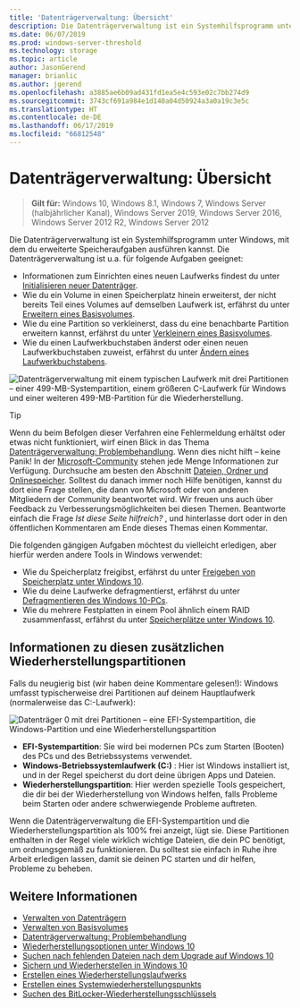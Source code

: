 ```yaml
---
title: 'Datenträgerverwaltung: Übersicht'
description: Die Datenträgerverwaltung ist ein Systemhilfsprogramm unter Windows, mit dem du erweiterte Speicheraufgaben ausführen kannst, wie z.B. die Initialisierung eines neuen Laufwerks, die Erweiterung von Volumes, das Schrumpfen von Partitionen und das Ändern von Laufwerksbuchstaben.
ms.date: 06/07/2019
ms.prod: windows-server-threshold
ms.technology: storage
ms.topic: article
author: JasonGerend
manager: brianlic
ms.author: jgerend
ms.openlocfilehash: a3885ae6b09ad431fd1ea5e4c593e02c7bb274d9
ms.sourcegitcommit: 3743cf691a984e1d140a04d50924a3a0a19c3e5c
ms.translationtype: HT
ms.contentlocale: de-DE
ms.lasthandoff: 06/17/2019
ms.locfileid: "66812548"
---
```

# <a name="overview-of-disk-management"></a>Datenträgerverwaltung: Übersicht

> **Gilt für:** Windows 10, Windows 8.1, Windows 7, Windows Server (halbjährlicher Kanal), Windows Server 2019, Windows Server 2016, Windows Server 2012 R2, Windows Server 2012

Die Datenträgerverwaltung ist ein Systemhilfsprogramm unter Windows, mit dem du erweiterte Speicheraufgaben ausführen kannst. Die Datenträgerverwaltung ist u.a. für folgende Aufgaben geeignet:

- Informationen zum Einrichten eines neuen Laufwerks findest du unter [Initialisieren neuer Datenträger](initialize-new-disks.md).
- Wie du ein Volume in einen Speicherplatz hinein erweiterst, der nicht bereits Teil eines Volumes auf demselben Laufwerk ist, erfährst du unter [Erweitern eines Basisvolumes](extend-a-basic-volume.md).
- Wie du eine Partition so verkleinerst, dass du eine benachbarte Partition erweitern kannst, erfährst du unter [Verkleinern eines Basisvolumes](shrink-a-basic-volume.md).
- Wie du einen Laufwerkbuchstaben änderst oder einen neuen Laufwerkbuchstaben zuweist, erfährst du unter [Ändern eines Laufwerkbuchstabens](change-a-drive-letter.md).

![Datenträgerverwaltung mit einem typischen Laufwerk mit drei Partitionen – einer 499-MB-Systempartition, einem größeren C-Laufwerk für Windows und einer weiteren 499-MB-Partition für die Wiederherstellung.](media/disk-management.png)

> [!TIP]
>  Wenn du beim Befolgen dieser Verfahren eine Fehlermeldung erhältst oder etwas nicht funktioniert, wirf einen Blick in das Thema [Datenträgerverwaltung: Problembehandlung](troubleshooting-disk-management.md). Wenn dies nicht hilft – keine Panik! In der [Microsoft-Community](https://answers.microsoft.com/en-us/windows) stehen jede Menge Informationen zur Verfügung. Durchsuche am besten den Abschnitt [Dateien, Ordner und Onlinespeicher](https://answers.microsoft.com/en-us/windows/forum/windows_10-files?sort=lastreplydate&dir=desc&tab=All&status=all&mod=&modAge=&advFil=&postedAfter=&postedBefore=&threadType=all&isFilterExpanded=true&tm=1514405359639). Solltest du danach immer noch Hilfe benötigen, kannst du dort eine Frage stellen, die dann von Microsoft oder von anderen Mitgliedern der Community beantwortet wird. Wir freuen uns auch über Feedback zu Verbesserungsmöglichkeiten bei diesen Themen. Beantworte einfach die Frage *Ist diese Seite hilfreich?* , und hinterlasse dort oder in den öffentlichen Kommentaren am Ende dieses Themas einen Kommentar.

Die folgenden gängigen Aufgaben möchtest du vielleicht erledigen, aber hierfür werden andere Tools in Windows verwendet:

- Wie du Speicherplatz freigibst, erfährst du unter [Freigeben von Speicherplatz unter Windows 10](https://support.microsoft.com/help/12425/windows-10-free-up-drive-space).
- Wie du deine Laufwerke defragmentierst, erfährst du unter [Defragmentieren des Windows 10-PCs](https://support.microsoft.com/help/4026701/windows-defragment-your-windows-10-pc).
- Wie du mehrere Festplatten in einem Pool ähnlich einem RAID zusammenfasst, erfährst du unter [Speicherplätze unter Windows 10](https://support.microsoft.com/help/12438/windows-10-storage-spaces).

## <a name="about-those-extra-recovery-partitions"></a>Informationen zu diesen zusätzlichen Wiederherstellungspartitionen

Falls du neugierig bist (wir haben deine Kommentare gelesen!): Windows umfasst typischerweise drei Partitionen auf deinem Hauptlaufwerk (normalerweise das C:-Laufwerk):

![Datenträger 0 mit drei Partitionen – eine EFI-Systempartition, die Windows-Partition und eine Wiederherstellungspartition](media/windows-partitions.png)

- **EFI-Systempartition**: Sie wird bei modernen PCs zum Starten (Booten) des PCs und des Betriebssystems verwendet.
- **Windows-Betriebssystemlaufwerk (C:)** : Hier ist Windows installiert ist, und in der Regel speicherst du dort deine übrigen Apps und Dateien.
- **Wiederherstellungspartition**: Hier werden spezielle Tools gespeichert, die dir bei der Wiederherstellung von Windows helfen, falls Probleme beim Starten oder andere schwerwiegende Probleme auftreten.

Wenn die Datenträgerverwaltung die EFI-Systempartition und die Wiederherstellungspartition als 100% frei anzeigt, lügt sie. Diese Partitionen enthalten in der Regel viele wirklich wichtige Dateien, die dein PC benötigt, um ordnungsgemäß zu funktionieren. Du solltest sie einfach in Ruhe ihre Arbeit erledigen lassen, damit sie deinen PC starten und dir helfen, Probleme zu beheben.

## <a name="see-also"></a>Weitere Informationen

- [Verwalten von Datenträgern](manage-disks.md)
- [Verwalten von Basisvolumes](manage-basic-volumes.md)
- [Datenträgerverwaltung: Problembehandlung](troubleshooting-disk-management.md)
- [Wiederherstellungsoptionen unter Windows 10](https://support.microsoft.com/help/12415/windows-10-recovery-options)
- [Suchen nach fehlenden Dateien nach dem Upgrade auf Windows 10](https://support.microsoft.com/help/12386/windows-10-find-lost-files-after-update)
- [Sichern und Wiederherstellen in Windows 10](https://support.microsoft.com/help/17143/windows-10-back-up-your-files)
- [Erstellen eines Wiederherstellungslaufwerks](https://support.microsoft.com/help/4026852/windows-create-a-recovery-drive)
- [Erstellen eines Systemwiederherstellungspunkts](https://support.microsoft.com/help/4027538/windows-create-a-system-restore-point)
- [Suchen des BitLocker-Wiederherstellungsschlüssels](https://support.microsoft.com/help/4026181/windows-find-my-bitlocker-recovery-key)
